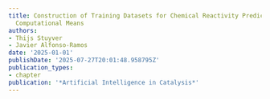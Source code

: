 ```yaml
---
title: Construction of Training Datasets for Chemical Reactivity Prediction Through
  Computational Means
authors:
- Thijs Stuyver
- Javier Alfonso-Ramos
date: '2025-01-01'
publishDate: '2025-07-27T20:01:48.958795Z'
publication_types:
- chapter
publication: '*Artificial Intelligence in Catalysis*'
---
```

